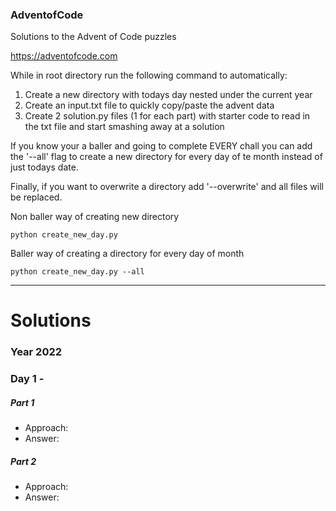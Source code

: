 ### AdventofCode
Solutions to the Advent of Code puzzles

https://adventofcode.com

While in root directory run the following command to automatically:
1. Create a new directory with todays day nested under the current year
2. Create an input.txt file to quickly copy/paste the advent data
3. Create 2 solution.py files (1 for each part) with starter code to read in the txt file and start smashing away at a solution

If you know your a baller and going to complete EVERY chall you can add the '--all' flag to create a new directory for every day of te month instead of just todays date.

Finally, if you want to overwrite a directory add '--overwrite' and all files will be replaced.

Non baller way of creating new directory 

``
python create_new_day.py
``

Baller way of creating a directory for every day of month

``
python create_new_day.py --all
``

<hr>

# Solutions

### Year 2022

### Day 1 - 

##### Part 1
- Approach: 
- Answer: 

##### Part 2
- Approach:
- Answer: 
